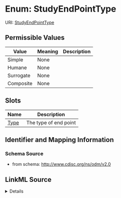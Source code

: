 # Enum: StudyEndPointType



URI: [StudyEndPointType](StudyEndPointType)

## Permissible Values

| Value | Meaning | Description |
| --- | --- | --- |
| Simple | None |  |
| Humane | None |  |
| Surrogate | None |  |
| Composite | None |  |




## Slots

| Name | Description |
| ---  | --- |
| [Type](Type.md) | The type of end point |






## Identifier and Mapping Information







### Schema Source


* from schema: http://www.cdisc.org/ns/odm/v2.0




## LinkML Source

<details>
```yaml
name: StudyEndPointType
from_schema: http://www.cdisc.org/ns/odm/v2.0
rank: 1000
permissible_values:
  Simple:
    text: Simple
    is_a: StudyEndPointType
  Humane:
    text: Humane
    is_a: StudyEndPointType
  Surrogate:
    text: Surrogate
    is_a: StudyEndPointType
  Composite:
    text: Composite
    is_a: StudyEndPointType

```
</details>
